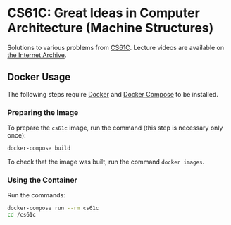 # CS61C: Great Ideas in Computer Architecture (Machine Structures)

Solutions to various problems from [CS61C](http://inst.eecs.berkeley.edu/~cs61c/sp15/). Lecture videos are available on [the Internet Archive](https://archive.org/details/ucberkeley-webcast-PL-XXv-cvA_iCl2-D-FS5mk0jFF6cYSJs_).

## Docker Usage

The following steps require [Docker](https://docs.docker.com/install/) and [Docker Compose](https://docs.docker.com/compose/install/) to be installed.

### Preparing the Image

To prepare the `cs61c` image, run the command (this step is necessary only once):

```bash
docker-compose build
```

To check that the image was built, run the command `docker images`.

### Using the Container

Run the commands:

```bash
docker-compose run --rm cs61c
cd /cs61c
```
